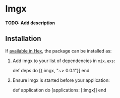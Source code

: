 # Imgx

**TODO: Add description**

## Installation

If [available in Hex](https://hex.pm/docs/publish), the package can be installed as:

  1. Add imgx to your list of dependencies in `mix.exs`:

        def deps do
          [{:imgx, "~> 0.0.1"}]
        end

  2. Ensure imgx is started before your application:

        def application do
          [applications: [:imgx]]
        end

